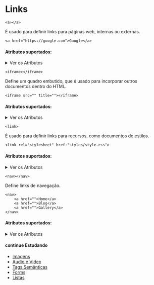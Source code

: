# Links
`<a></a>`

É usado para definir links para páginas web, internas ou externas.

	<a href="https://google.com">Google</a>

#### Atributos suportados:
<details>
	<summary>Ver os Atributos</summary>
		- Atributos Globais;
		- Eventos;
		- download;
		- href;
		- hreflang;
		- media;
		- ping;
		- referrerpolicy;
		- rel;
		- target;
		- type;
</details>

`<iframe></iframe>`

Define um quadro embutido, que é usado para incorporar outros documentos dentro do HTML.

	<iframe src="" title=""></iframe>

#### Atributos suportados:
<details>
	<summary>Ver os Atributos</summary>
		- Atributos Globais;
		- Eventos;
		- allow;
		- allowfullscreen;
		- allowpaymentrequest;
		- height;
		- loading;
		- name;
		- referrerpolicy;
		- sandbox;
		- src;
		- srcdoc;
		- width;
</details>

`<link>` 

É usado para definir links para recursos, como documentos de estilos.

	<link rel="stylesheet" href:"styles/style.css">

#### Atributos suportados:
<details>
	<summary>Ver os Atributos</summary>
		- Atributos Globais;
		- Eventos;
		- Crossorigin;
		- href;
		- media;
		- referrerpolicy;
		- rel;
		- sizes;
		- title;
		- type;
</details>

`<nav></nav>`

Define links de navegação.

	<nav>
		<a href="">Home</a>
		<a href="">Blog</a>
		<a href="">Gallery</a>
	</nav>
	
#### Atributos suportados:
<details>
	<summary>Ver os Atributos</summary>
		- Atributos Globais;
		- Eventos;
</details>

#### continue Estudando
- <a href="https://github.com/wesleybertipaglia/html-para-iniciantes/blob/main/5.%20Imagens.md">Imagens</a>
- <a href="https://github.com/wesleybertipaglia/html-para-iniciantes/blob/main/6.%20Audio%20e%20Video.md">Audio e Video</a>
- <a href="https://github.com/wesleybertipaglia/html-para-iniciantes/blob/main/7.%20Tags%20Semanticas.md">Tags Semânticas</a>
- <a href="https://github.com/wesleybertipaglia/html-para-iniciantes/blob/main/8.%20Forms.md">Forms</a>
- <a href="https://github.com/wesleybertipaglia/html-para-iniciantes/blob/main/9.%20Listas.md">Listas</a>
